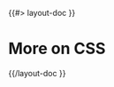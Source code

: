 <!-- 
 * @name            More...
 * @namespace       doc.css
 * @type            Markdown
 * @platform        md
 * @status          stable
 * @menu            Documentation / CSS           /doc/css/more
 *
 * @since           2.0.0
 * @author    Olivier Bossel <olivier.bossel@gmail.com> (https://olivierbossel.com)
-->

{{#> layout-doc }}

# More on CSS

{{/layout-doc }}